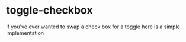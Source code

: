 # toggle-checkbox

if you've ever wanted to swap a check box for a toggle
here is a simple implementation
